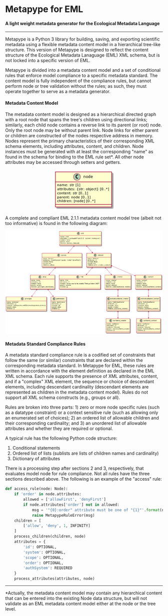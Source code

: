 # Metapype for EML

#### A light weight metadata generator for the Ecological Metadata Language

<hr />

Metapype is a Python 3 library for building, saving, and exporting
scientific metadata using a flexible metadata content model in a
hierarchical tree-like structure. This version of Metapype is designed
to reflect the content structure of the Ecological Metadata Lanaguage
(EML) XML schema, but is not locked into a specific version of EML.

Metapype is divided into a metadata content model and a set of conditional rules
that enforce model compliance to a specific metadata standard. The content model
is fully independent of the compliance rules, but cannot perform node or
tree validation without the rules; as such, they must operate together to serve
as a metadata generator.

#### Metadata Content Model

The metadata content model is designed as a hierarchical directed graph with a
root node that spans the tree's children using directional links; similarly,
each child node contains a reverse link to its parent (or root) node. Only the
root node may be without parent link. Node links for either parent or children
are constructed of the nodes respective address in memory. Nodes represent the
primary characteristics of their corresponding XML schema elements, including
attributes, content, and children. Node instances must be generated with at
least the corresponding "name" as found in the schema for binding to the
EML rule set*. All other node attributes may be accessed through setters and
getters.

<p align="center"><img src="https://raw.githubusercontent.com/PASTAplus/metapype-eml/master/docs/node.png" /></p>

A complete and compliant EML 2.1.1 metadata content model tree (albeit not too
informative) is found in the following diagram:

<p align="center"><img src="https://raw.githubusercontent.com/PASTAplus/metapype-eml/master/docs/eml_model.png"/></p>

#### Metadata Standard Compliance Rules

A metadata standard compliance rule is a codified set of constraints that follow
the same (or similar) constraints that are declared within the corresponding
metadata standard. In Metapype for EML, these rules are written in accordance
with the element definition as declared in the EML XML schema. Each
rule supports the presence of XML attributes, content, and if a "complex" XML
element, the sequence or choice of descendant elements, including descendant
cardinality (descendant elements are represented as children in the metadata
content model). Rules do not support all XML schema constructs (e.g., groups or
all).

Rules are broken into three parts: 1) zero or more node specific rules (such as
a datatype constraint) or a context sensitive rule (such as allowing only an
enumerated set of choices); 2) an ordered list of allowable children and their
corresponding cardinality; and 3) an unordered list of allowable attributes and
whether they are required or optional.

A typical rule has the following Python code structure:

1. Conditional statements
2. Ordered list of lists (sublists are lists of children names and cardinality)
3. Dictionary of attributes

There is a processing step after sections 2 and 3, respectively, that evaluates
model node for rule compliance. Not all rules have the three sections described
above. The following is an example of the "access" rule:

```Python
def access_rule(node: Node):
    if 'order' in node.attributes:
        allowed = ['allowFirst', 'denyFirst']
        if node.attributes['order'] not in allowed:
            msg = '"{0}:order" attribute must be one of "{1}"'.format(node.name, allowed)
            raise MetapypeRuleError(msg)
    children = [
        ['allow', 'deny', 1, INFINITY]
    ]
    process_children(children, node)
    attributes = {
        'id': OPTIONAL,
        'system': OPTIONAL,
        'scope': OPTIONAL,
        'order': OPTIONAL,
        'authSystem': REQUIRED
    }
    process_attributes(attributes, node)      
```

<hr/>

*Actually, the metadata content model may contain any hierarchical content that
can be entered into the existing Node data structure, but will not validate as
an EML metadata content model either at the node or the tree level.

